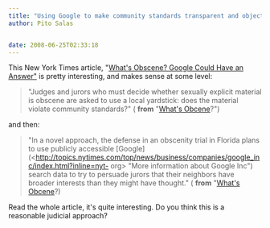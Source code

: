 ```yaml
---
title: "Using Google to make community standards transparent and objective"
author: Pito Salas


date: 2008-06-25T02:33:18
---
```




This New York Times article, "[What's Obscene? Google Could Have an
Answer"](<http://www.nytimes.com/2008/06/24/technology/24obscene.html?_r=1&ref=technology&oref=slogin>)
is pretty interesting, and makes sense at some level:

> "Judges and jurors who must decide whether sexually explicit material is
> obscene are asked to use a local yardstick: does the material violate
> community standards?" ( **from** "[What's
> Obcene](<http://www.nytimes.com/2008/06/24/technology/24obscene.html?_r=1&ref=technology&oref=slogin>)?")

and then:

> "In a novel approach, the defense in an obscenity trial in Florida plans to
> use publicly accessible
> [Google](<http://topics.nytimes.com/top/news/business/companies/google_inc/index.html?inline=nyt-
> org> "More information about Google Inc") search data to try to persuade
> jurors that their neighbors have broader interests than they might have
> thought." ( **from** "[What's
> Obcene](<http://www.nytimes.com/2008/06/24/technology/24obscene.html?_r=1&ref=technology&oref=slogin>)?)

Read the whole article, it's quite interesting. Do you think this is a
reasonable judicial approach?


